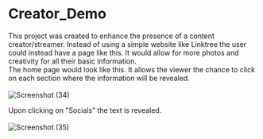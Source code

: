 # Creator_Demo

This project was created to enhance the presence of a content creator/streamer. Instead of using a simple website like Linktree 
the user could instead have a page like this. It would allow for more photos and creativity for all their basic information. 
<br>
The home page would look like this. It allows the viewer the chance to click on each section where the information will be revealed. <br>
<br>
![Screenshot (34)](https://user-images.githubusercontent.com/89669426/188734772-9078af3d-15a5-4180-9c3f-90672a0a5f88.png)

Upon clicking on "Socials" the text is revealed. <br>
<br>
![Screenshot (35)](https://user-images.githubusercontent.com/89669426/188734809-5424297e-e94c-487c-a292-abc3d97fbd4c.png)
